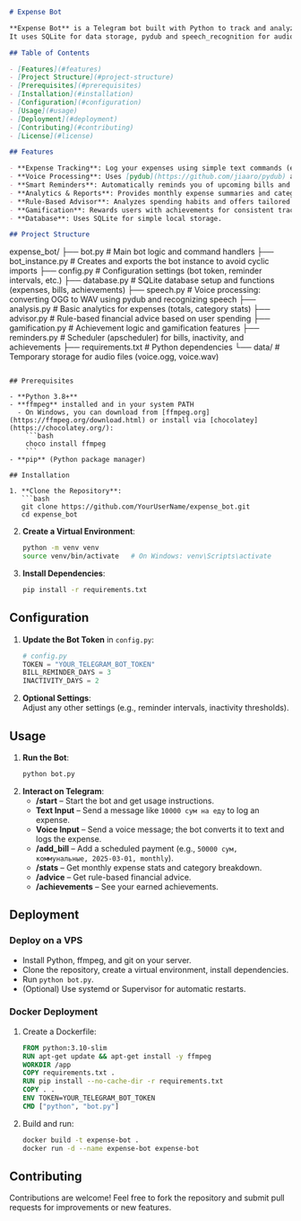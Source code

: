 ```markdown
# Expense Bot

**Expense Bot** is a Telegram bot built with Python to track and analyze your expenses via text and voice input.  
It uses SQLite for data storage, pydub and speech_recognition for audio processing, and includes smart reminders and gamification features to help you manage your budget effectively.

## Table of Contents

- [Features](#features)
- [Project Structure](#project-structure)
- [Prerequisites](#prerequisites)
- [Installation](#installation)
- [Configuration](#configuration)
- [Usage](#usage)
- [Deployment](#deployment)
- [Contributing](#contributing)
- [License](#license)

## Features

- **Expense Tracking**: Log your expenses using simple text commands (e.g., "10000 сум на еду") or voice messages.
- **Voice Processing**: Uses [pydub](https://github.com/jiaaro/pydub) and [SpeechRecognition](https://github.com/Uberi/speech_recognition) to convert voice messages into text.
- **Smart Reminders**: Automatically reminds you of upcoming bills and alerts if you haven’t logged expenses for a while.
- **Analytics & Reports**: Provides monthly expense summaries and category breakdowns.
- **Rule-Based Advisor**: Analyzes spending habits and offers tailored advice (e.g., reducing fast food expenses).
- **Gamification**: Rewards users with achievements for consistent tracking or reducing expenses.
- **Database**: Uses SQLite for simple local storage.

## Project Structure

```
expense_bot/
├── bot.py           # Main bot logic and command handlers
├── bot_instance.py  # Creates and exports the bot instance to avoid cyclic imports
├── config.py        # Configuration settings (bot token, reminder intervals, etc.)
├── database.py      # SQLite database setup and functions (expenses, bills, achievements)
├── speech.py        # Voice processing: converting OGG to WAV using pydub and recognizing speech
├── analysis.py      # Basic analytics for expenses (totals, category stats)
├── advisor.py       # Rule-based financial advice based on user spending
├── gamification.py  # Achievement logic and gamification features
├── reminders.py     # Scheduler (apscheduler) for bills, inactivity, and achievements
├── requirements.txt # Python dependencies
└── data/            # Temporary storage for audio files (voice.ogg, voice.wav)
```

## Prerequisites

- **Python 3.8+**  
- **ffmpeg** installed and in your system PATH  
  - On Windows, you can download from [ffmpeg.org](https://ffmpeg.org/download.html) or install via [chocolatey](https://chocolatey.org/):
    ```bash
    choco install ffmpeg
    ```
- **pip** (Python package manager)

## Installation

1. **Clone the Repository**:
   ```bash
   git clone https://github.com/YourUserName/expense_bot.git
   cd expense_bot
   ```

2. **Create a Virtual Environment**:
   ```bash
   python -m venv venv
   source venv/bin/activate   # On Windows: venv\Scripts\activate
   ```

3. **Install Dependencies**:
   ```bash
   pip install -r requirements.txt
   ```

## Configuration

1. **Update the Bot Token** in `config.py`:
   ```python
   # config.py
   TOKEN = "YOUR_TELEGRAM_BOT_TOKEN"
   BILL_REMINDER_DAYS = 3
   INACTIVITY_DAYS = 2
   ```

2. **Optional Settings**:  
   Adjust any other settings (e.g., reminder intervals, inactivity thresholds).

## Usage

1. **Run the Bot**:
   ```bash
   python bot.py
   ```
2. **Interact on Telegram**:
   - **/start** – Start the bot and get usage instructions.
   - **Text Input** – Send a message like `10000 сум на еду` to log an expense.
   - **Voice Input** – Send a voice message; the bot converts it to text and logs the expense.
   - **/add_bill** – Add a scheduled payment (e.g., `50000 сум, коммунальные, 2025-03-01, monthly`).
   - **/stats** – Get monthly expense stats and category breakdown.
   - **/advice** – Get rule-based financial advice.
   - **/achievements** – See your earned achievements.

## Deployment

### Deploy on a VPS
- Install Python, ffmpeg, and git on your server.
- Clone the repository, create a virtual environment, install dependencies.
- Run `python bot.py`.
- (Optional) Use systemd or Supervisor for automatic restarts.

### Docker Deployment
1. Create a Dockerfile:
   ```dockerfile
   FROM python:3.10-slim
   RUN apt-get update && apt-get install -y ffmpeg
   WORKDIR /app
   COPY requirements.txt .
   RUN pip install --no-cache-dir -r requirements.txt
   COPY . .
   ENV TOKEN=YOUR_TELEGRAM_BOT_TOKEN
   CMD ["python", "bot.py"]
   ```
2. Build and run:
   ```bash
   docker build -t expense-bot .
   docker run -d --name expense-bot expense-bot
   ```

## Contributing

Contributions are welcome! Feel free to fork the repository and submit pull requests for improvements or new features.

```

